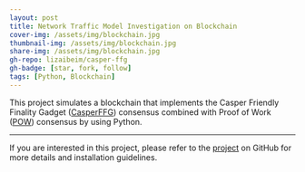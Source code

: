 ```yaml
---
layout: post
title: Network Traffic Model Investigation on Blockchain
cover-img: /assets/img/blockchain.jpg
thumbnail-img: /assets/img/blockchain.jpg
share-img: /assets/img/blockchain.jpg
gh-repo: lizaibeim/casper-ffg
gh-badge: [star, fork, follow]
tags: [Python, Blockchain]
---
```


This project simulates a blockchain that implements the  Casper Friendly Finality Gadget ([CasperFFG](https://arxiv.org/pdf/1710.09437.pdf)) consensus combined with Proof of Work ([POW](https://bitcoin.org/bitcoin.pdf)) consensus by using Python.

---

If you are interested in this project, please refer to the [project](https://github.com/lizaibeim/casper-ffg) on GitHub for more details and installation guidelines.